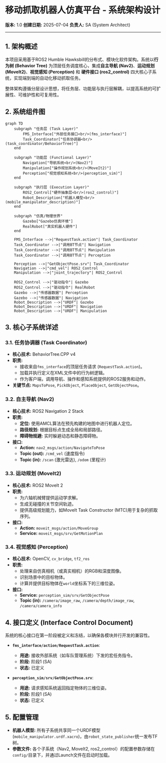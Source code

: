 # 移动抓取机器人仿真平台 - 系统架构设计

**版本:** 1.0
**创建日期:** 2025-07-04
**负责人:** SA (System Architect)

---

## 1. 架构概述

本项目采用基于ROS2 Humble Hawksbill的分布式、模块化软件架构。系统以**行为树 (Behavior Tree)** 为顶层任务调度核心，集成**自主导航 (Nav2)**、**运动规划 (MoveIt2)**、**视觉感知 (Perception)** 和 **硬件接口 (ros2_control)** 四大核心子系统，实现端到端的自动化移动抓取任务。

整体架构遵循分层设计思想，将任务层、功能层与执行层解耦，以提高系统的可扩展性、可维护性和可复用性。

## 2. 系统组件图

```mermaid
graph TD
    subgraph "任务层 (Task Layer)"
        FMS_Interface["外部任务接口<br/>(fms_interface)"]
        Task_Coordinator["任务协调器<br/>(task_coordinator/BehaviorTree)"]
    end

    subgraph "功能层 (Functional Layer)"
        Navigation["导航系统<br/>(Nav2)"]
        Manipulation["操作规划系统<br/>(MoveIt2)"]
        Perception["视觉感知系统<br/>(perception_sim)"]
    end

    subgraph "执行层 (Execution Layer)"
        ROS2_Control["硬件抽象层<br/>(ros2_control)"]
        Robot_Description["机器人模型<br/>(mobile_manipulator_description)"]
    end

    subgraph "仿真/物理世界"
        Gazebo["Gazebo仿真环境"]
        RealRobot["真实机器人硬件"]
    end

    FMS_Interface -->|"RequestTask.action"| Task_Coordinator
    Task_Coordinator -->|"调用BT节点"| Navigation
    Task_Coordinator -->|"调用BT节点"| Manipulation
    Task_Coordinator -->|"调用BT节点"| Perception

    Perception -->|"GetObjectPose.srv"| Task_Coordinator
    Navigation -->|"cmd_vel"| ROS2_Control
    Manipulation -->|"joint_trajectory"| ROS2_Control

    ROS2_Control -->|"驱动指令"| Gazebo
    ROS2_Control -->|"驱动指令"| RealRobot
    Gazebo -->|"传感器数据"| Perception
    Gazebo -->|"传感器数据"| Navigation
    Robot_Description -->|"URDF"| Gazebo
    Robot_Description -->|"URDF"| Navigation
    Robot_Description -->|"URDF"| Manipulation
```

## 3. 核心子系统详述

### 3.1. 任务协调器 (Task Coordinator)
- **核心技术:** BehaviorTree.CPP v4
- **职责:**
    - 接收来自`fms_interface`的顶层任务请求 (`RequestTask.action`)。
    - 加载并执行定义在XML文件中的行为树逻辑。
    - 作为客户端，调用导航、操作和感知系统提供的ROS2服务和动作。
- **关键节点:** `MapsToPose`, `PickObject`, `PlaceObject`, `GetObjectPose`。

### 3.2. 自主导航 (Nav2)
- **核心技术:** ROS2 Navigation 2 Stack
- **职责:**
    - **定位:** 使用AMCL算法在预先构建的地图中进行机器人定位。
    - **路径规划:** 根据目标点生成全局和局部路径。
    - **障碍物规避:** 实时躲避动态和静态障碍物。
- **接口:**
    - **Action:** `nav2_msgs/action/NavigateToPose`
    - **Topic (out):** `/cmd_vel` (速度指令)
    - **Topic (in):** `/scan` (激光雷达), `/odom` (里程计)

### 3.3. 运动规划 (MoveIt2)
- **核心技术:** ROS2 MoveIt 2
- **职责:**
    - 为六轴机械臂提供运动学求解。
    - 生成无碰撞的关节空间轨迹。
    - 提供高级规划能力，如MoveIt Task Constructor (MTC)用于复杂的抓取序列。
- **接口:**
    - **Action:** `moveit_msgs/action/MoveGroup`
    - **Service:** `moveit_msgs/srv/GetMotionPlan`

### 3.4. 视觉感知 (Perception)
- **核心技术:** OpenCV, `cv_bridge`, `tf2_ros`
- **职责:**
    - 处理来自仿真相机（或真实相机）的RGB和深度图像。
    - 识别场景中的目标物体。
    - 计算并提供目标物体在`world`坐标系下的三维位姿。
- **接口:**
    - **Service:** `perception_sim/srv/GetObjectPose`
    - **Topic (in):** `/camera/image_raw`, `/camera/depth/image_raw`, `/camera/camera_info`

## 4. 接口定义 (Interface Control Document)

系统的核心接口在第一阶段被定义和冻结，以确保各模块并行开发的兼容性。

- **`fms_interface/action/RequestTask.action`**:
  - **用途:** 接收外部系统（如车队管理系统）下发的宏任务指令。
  - **阶段:** 阶段1 (SA)
  - **状态:** 已定义

- **`perception_sim/srv/GetObjectPose.srv`**:
  - **用途:** 请求感知系统返回指定物体的三维位姿。
  - **阶段:** 阶段1 (SA)
  - **状态:** 已定义

## 5. 配置管理

- **机器人模型:** 所有子系统共享同一个URDF模型 (`mobile_manipulator.urdf.xacro`)，由`robot_state_publisher`统一发布TF树。
- **参数文件:** 各个子系统（Nav2, MoveIt2, ros2_control）的配置参数存储在`config/`目录下，并通过Launch文件在启动时加载。

